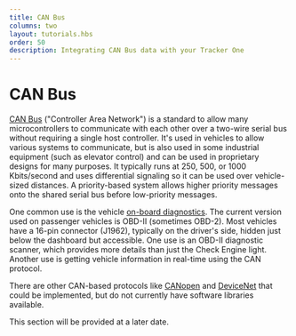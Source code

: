 ```yaml
---
title: CAN Bus
columns: two
layout: tutorials.hbs
order: 50
description: Integrating CAN Bus data with your Tracker One
---
```


# CAN Bus

 [CAN Bus](https://en.wikipedia.org/wiki/CAN_bus) ("Controller Area Network") is a standard to allow many microcontrollers to communicate with each other over a two-wire serial bus without requiring a single host controller. It's used in vehicles to allow various systems to communicate, but is also used in some industrial equipment (such as elevator control) and can be used in proprietary designs for many purposes. It typically runs at 250, 500, or 1000 Kbits/second and uses differential signaling so it can be used over vehicle-sized distances. A priority-based system allows higher priority messages onto the shared serial bus before low-priority messages.

One common use is the vehicle [on-board diagnostics](https://en.wikipedia.org/wiki/On-board_diagnostics). The current version used on passenger vehicles is OBD-II (sometimes OBD-2). Most vehicles have a 16-pin connector (J1962), typically on the driver's side, hidden just below the dashboard but accessible. One use is an OBD-II diagnostic scanner, which provides more details than just the Check Engine light. Another use is getting vehicle information in real-time using the CAN protocol.

There are other CAN-based protocols like [CANopen](https://en.wikipedia.org/wiki/CANopen) and [DeviceNet](https://en.wikipedia.org/wiki/DeviceNet) that could be implemented, but do not currently have software libraries available.

This section will be provided at a later date.
